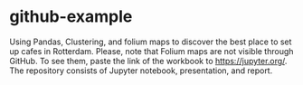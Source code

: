 # github-example
Using Pandas, Clustering, and folium maps to discover the best place to set up cafes in Rotterdam. Please, note that Folium maps are not visible through GitHub. To see them, paste the link of the workbook to https://jupyter.org/.
The repository consists of Jupyter notebook, presentation, and report.
